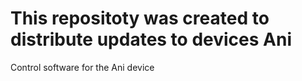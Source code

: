 This repositoty was created to distribute updates to devices Ani 
================================================================

Control software for the Ani device
